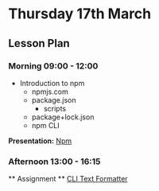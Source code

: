 # Thursday 17th March

## Lesson Plan

### Morning 09:00 - 12:00

+ Introduction to npm
  + npmjs.com
  + package.json
    + scripts
  + package+lock.json
  + npm CLI

**Presentation:** [Npm](https://docs.google.com/presentation/d/1ZeR3VujCKimI6UhtkjYbaF-n969CR9RrEYU8JaniLpk/edit?usp=sharing)

### Afternoon 13:00 - 16:15

** Assignment ** [CLI Text Formatter](https://github.com/DigitalCareerInstitute/Node-FormattingCLI)
